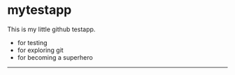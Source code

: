 mytestapp
=========

This is my little github testapp.

* for testing
* for exploring git
* for becoming a superhero

---
